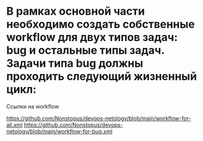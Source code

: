 # В рамках основной части необходимо создать собственные workflow для двух типов задач: bug и остальные типы задач. Задачи типа bug должны проходить следующий жизненный цикл:

Ссылки на workflow

https://github.com/Nonstopus/devops-netology/blob/main/workflow-for-all.xml
https://github.com/Nonstopus/devops-netology/blob/main/workflow-for-bug.xml
